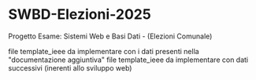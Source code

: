 # SWBD-Elezioni-2025
Progetto Esame: Sistemi Web e Basi Dati - (Elezioni Comunale)

file template_ieee da implementare con i dati presenti nella "documentazione aggiuntiva"
file template_ieee da implementare con dati successivi (inerenti allo sviluppo web)
